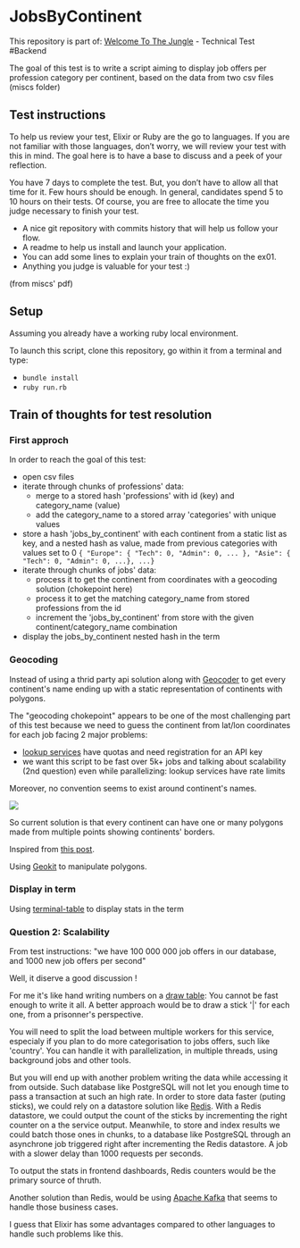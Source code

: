 # JobsByContinent 

This repository is part of: [Welcome To The Jungle](https://www.welcometothejungle.com/) - Technical Test #Backend

The goal of this test is to write a script aiming to display job offers per profession category per continent, based on the data from two csv files (miscs folder)

## Test instructions

To help us review your test, Elixir or Ruby are the go to languages.
If you are not familiar with those languages, don’t worry, we will review your test with this in mind.
The goal here is to have a base to discuss and a peek of your reflection.

You have 7 days to complete the test.
But, you don’t have to allow all that time for it.
Few hours should be enough.
In general, candidates spend 5 to 10 hours on their tests.
Of course, you are free to allocate the time you judge necessary to finish your test.

- A nice git repository with commits history that will help us follow your flow.
- A readme to help us install and launch your application.
- You can add some lines to explain your train of thoughts on the ex01.
- Anything you judge is valuable for your test :)

(from miscs' pdf)

## Setup

Assuming you already have a working ruby local environment.

To launch this script, clone this repository, go within it from a terminal and type:
- `bundle install`
- `ruby run.rb`

## Train of thoughts for test resolution

### First approch
In order to reach the goal of this test:
- open csv files
- iterate through chunks of professions' data:
  - merge to a stored hash 'professions' with id (key) and category_name (value)
  - add the category_name to a stored array 'categories' with unique values
- store a hash 'jobs_by_continent' with each continent from a static list as key, and a nested hash as value, made from previous categories with values set to 0
  `{ "Europe": { "Tech": 0, "Admin": 0, ... }, "Asie": { "Tech": 0, "Admin": 0, ...}, ...}`
- iterate through chunks of jobs' data:
  - process it to get the continent from coordinates with a geocoding solution (chokepoint here)
  - process it to get the matching category_name from stored professions from the id
  - increment the 'jobs_by_continent' from store with the given continent/category_name combination
- display the jobs_by_continent nested hash in the term


### Geocoding
Instead of using a thrid party api solution
along with [Geocoder](https://github.com/alexreisner/geocoder)
to get every continent's name
ending up with a static representation of continents with polygons.

The "geocoding chokepoint" appears to be one of the most challenging
part of this test because we need to guess the continent
from lat/lon coordinates for each job
facing 2 major problems:
- [lookup services](https://github.com/alexreisner/geocoder/blob/master/README_API_GUIDE.md) have quotas and need registration for an API key
- we want this script to be fast over 5k+ jobs
  and talking about scalability (2nd question)
  even while parallelizing: lookup services have rate limits

Moreover, no convention seems to exist around continent's names.

![](https://i.stack.imgur.com/m2fO5.png)

So current solution is that every continent can have one or many polygons
made from multiple points showing continents' borders.

Inspired from [this post](https://stackoverflow.com/questions/13905646/get-the-continent-given-the-latitude-and-longitude).

Using [Geokit](https://github.com/geokit/geokit) to manipulate polygons.

### Display in term

Using [terminal-table](https://github.com/tj/terminal-table) to display stats in the term


### Question 2: Scalability

From test instructions: "we have 100 000 000 job offers in our database, and 1000 new job offers per second"

Well, it diserve a good discussion !

For me it's like hand writing numbers on a [draw table](https://img.freepik.com/vecteurs-premium/chiffres-dessines-main-fleches-craie-tableau-noir_108905-154.jpg): You cannot be fast enough to write it all.
A better approach would be to draw a stick '|' for each one, from a prisonner's perspective.

You will need to split the load between multiple workers for this service, especialy if you plan to do more categorisation to jobs offers, such like 'country'.
You can handle it with parallelization, in multiple threads, using background jobs and other tools.

But you will end up with another problem writing the data while accessing it from outside. Such database like PostgreSQL will not let you enough time to pass a transaction at such an high rate.
In order to store data faster (puting sticks), we could rely on a datastore solution like [Redis](https://developer.redis.com/explore/what-is-redis/).
With a Redis datastore, we could output the count of the sticks by incrementing the right counter on a the service output.
Meanwhile, to store and index results we could batch those ones in chunks, to a database like PostgreSQL through an asynchrone job triggered right after incrementing the Redis datastore.
A job with a slower delay than 1000 requests per seconds.

To output the stats in frontend dashboards, Redis counters would be the primary source of thruth.

Another solution than Redis, would be using [Apache Kafka](https://kafka.apache.org/) that seems to handle those business cases.

I guess that Elixir has some advantages compared to other languages to handle such problems like this.

